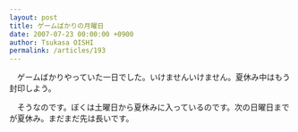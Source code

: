 ```yaml
---
layout: post
title: ゲームばかりの月曜日
date: 2007-07-23 00:00:00 +0900
author: Tsukasa OISHI
permalink: /articles/193
---
```


　ゲームばかりやっていた一日でした。いけませんいけません。夏休み中はもう封印しよう。

　そうなのです。ぼくは土曜日から夏休みに入っているのです。次の日曜日までが夏休み。まだまだ先は長いです。

